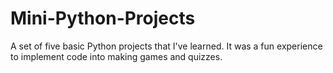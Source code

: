 # Mini-Python-Projects
A set of five basic Python projects that I've learned.
It was a fun experience to implement code into making games and quizzes.
